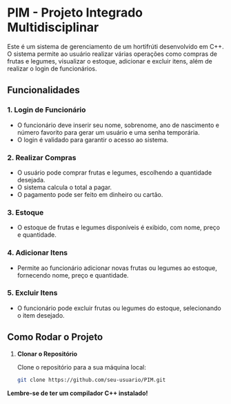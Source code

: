 # PIM - Projeto Integrado Multidisciplinar

Este é um sistema de gerenciamento de um hortifrúti desenvolvido em C++. O sistema permite ao usuário realizar várias operações como compras de frutas e legumes, visualizar o estoque, adicionar e excluir itens, além de realizar o login de funcionários.

## Funcionalidades

### 1. **Login de Funcionário**
   - O funcionário deve inserir seu nome, sobrenome, ano de nascimento e número favorito para gerar um usuário e uma senha temporária.
   - O login é validado para garantir o acesso ao sistema.

### 2. **Realizar Compras**
   - O usuário pode comprar frutas e legumes, escolhendo a quantidade desejada.
   - O sistema calcula o total a pagar.
   - O pagamento pode ser feito em dinheiro ou cartão.

### 3. **Estoque**
   - O estoque de frutas e legumes disponíveis é exibido, com nome, preço e quantidade.

### 4. **Adicionar Itens**
   - Permite ao funcionário adicionar novas frutas ou legumes ao estoque, fornecendo nome, preço e quantidade.

### 5. **Excluir Itens**
   - O funcionário pode excluir frutas ou legumes do estoque, selecionando o item desejado.

## Como Rodar o Projeto

1. **Clonar o Repositório**

   Clone o repositório para a sua máquina local:

   ```bash
   git clone https://github.com/seu-usuario/PIM.git

**Lembre-se de ter um compilador C++ instalado!**
